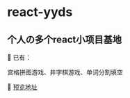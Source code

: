 # react-yyds
## 个人の多个react小项目基地

📖 已有：

宫格拼图游戏、井字棋游戏、单词分割填空

🎿 <a href="http://xlboy.cn/react-yyds/" target="_blank">预览地址</a>
